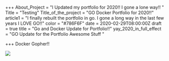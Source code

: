 +++
About_Project = "I Updated my portfolio for 2020!! I gone a lone way!!  "
Title = "Testing"
Title_of_the_project = "GO Docker Portfolio for 2020!!"
article1 = "I finally rebuilt the portfolio in go. I gone a long way in the last few years I LOVE GO!!"
color = "#786F6F"
date = 2020-02-29T08:00:00Z
draft = true
title = "Go and Docker Update for Portfolio!!"
yay_2020_in_full_effect = "GO Update for the Portfolio Awesome Stuff "

+++
Docker Gopher!!

![](https://cdn-images-1.medium.com/max/1600/1*JfSp7LWmVE1nj15IrxWSWQ.png)